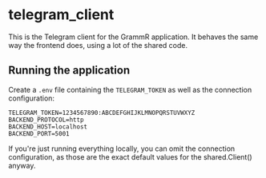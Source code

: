 # telegram_client

This is the Telegram client for the GrammR application. It behaves the same way the frontend does, using a lot
of the shared code.

## Running the application

Create a `.env` file containing the `TELEGRAM_TOKEN` as well as the connection configuration:

```
TELEGRAM_TOKEN=1234567890:ABCDEFGHIJKLMNOPQRSTUVWXYZ
BACKEND_PROTOCOL=http
BACKEND_HOST=localhost
BACKEND_PORT=5001
```

If you're just running everything locally, you can omit the connection configuration, as those are the exact
default values for the shared.Client() anyway.
